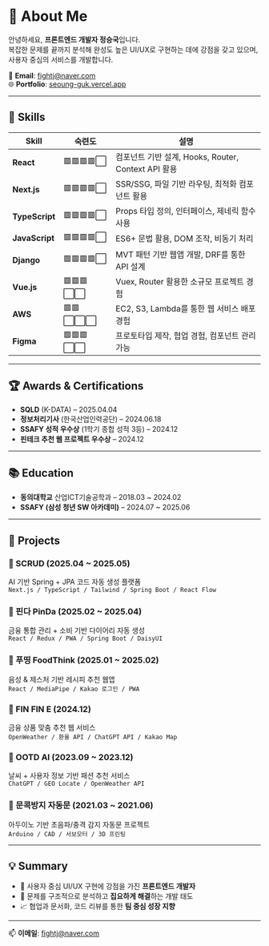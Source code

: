 # 👋 About Me

안녕하세요, **프론트엔드 개발자 정승국**입니다.  
복잡한 문제를 끝까지 분석해 완성도 높은 UI/UX로 구현하는 데에 강점을 갖고 있으며, 사용자 중심의 서비스를 개발합니다.

📧 **Email**: fightj@naver.com  
🌐 **Portfolio**: [seoung-guk.vercel.app](https://seoung-guk.vercel.app)  


---

## 🧠 Skills

| Skill       | 숙련도 | 설명 |
|-------------|--------|------|
| **React**       | 🟥🟥🟥🟥⬜ | 컴포넌트 기반 설계, Hooks, Router, Context API 활용 |
| **Next.js**     | 🟥🟥🟥🟥⬜ | SSR/SSG, 파일 기반 라우팅, 최적화 컴포넌트 활용 |
| **TypeScript**  | 🟥🟥🟥🟥⬜ | Props 타입 정의, 인터페이스, 제네릭 함수 사용 |
| **JavaScript**  | 🟥🟥🟥🟥⬜ | ES6+ 문법 활용, DOM 조작, 비동기 처리 |
| **Django**      | 🟥🟥🟥🟥⬜ | MVT 패턴 기반 웹앱 개발, DRF를 통한 API 설계 |
| **Vue.js**      | 🟥🟥🟥⬜⬜ | Vuex, Router 활용한 소규모 프로젝트 경험 |
| **AWS**         | 🟥🟥⬜⬜⬜ | EC2, S3, Lambda를 통한 웹 서비스 배포 경험 |
| **Figma**       | 🟥🟥🟥⬜⬜ | 프로토타입 제작, 협업 경험, 컴포넌트 관리 가능 |

---

## 🏆 Awards & Certifications

- **SQLD** (K-DATA) – 2025.04.04  
- **정보처리기사** (한국산업인력공단) – 2024.06.18  
- **SSAFY 성적 우수상** (1학기 종합 성적 3등) – 2024.12  
- **핀테크 추천 웹 프로젝트 우수상** – 2024.12

---

## 📚 Education

- **동의대학교** 산업ICT기술공학과 – 2018.03 ~ 2024.02  
- **SSAFY (삼성 청년 SW 아카데미)** – 2024.07 ~ 2025.06

---

## 💼 Projects

### 🔹 SCRUD (2025.04 ~ 2025.05)  
AI 기반 Spring + JPA 코드 자동 생성 플랫폼  
`Next.js / TypeScript / Tailwind / Spring Boot / React Flow`

### 🔹 핀다 PinDa (2025.02 ~ 2025.04)  
금융 통합 관리 + 소비 기반 다이어리 자동 생성  
`React / Redux / PWA / Spring Boot / DaisyUI`

### 🔹 푸띵 FoodThink (2025.01 ~ 2025.02)  
음성 & 제스처 기반 레시피 추천 웹앱  
`React / MediaPipe / Kakao 로그인 / PWA`

### 🔹 FIN FIN E (2024.12)  
금융 상품 맞춤 추천 웹 서비스  
`OpenWeather / 환율 API / ChatGPT API / Kakao Map`

### 🔹 OOTD AI (2023.09 ~ 2023.12)  
날씨 + 사용자 정보 기반 패션 추천 서비스  
`ChatGPT / GEO Locate / OpenWeather API`

### 🔹 문콕방지 자동문 (2021.03 ~ 2021.06)  
아두이노 기반 초음파/충격 감지 자동문 프로젝트  
`Arduino / CAD / 서보모터 / 3D 프린팅`

---

## 💡 Summary

- 🎯 사용자 중심 UI/UX 구현에 강점을 가진 **프론트엔드 개발자**  
- 🧩 문제를 구조적으로 분석하고 **집요하게 해결**하는 개발 태도  
- 📈 협업과 문서화, 코드 리뷰를 통한 **팀 중심 성장 지향**

---

📫 **이메일**: [fightj@naver.com](mailto:fightj@naver.com)  
